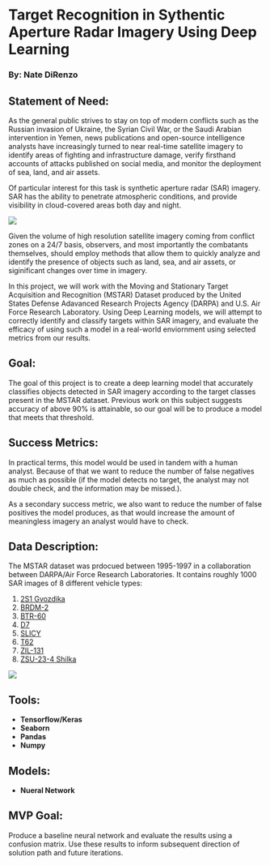 # Target Recognition in Sythentic Aperture Radar Imagery Using Deep Learning
### By: Nate DiRenzo

## Statement of Need:

As the general public strives to stay on top of modern conflicts such as the Russian invasion of Ukraine, the Syrian Civil War, or the Saudi Arabian intervention in Yemen, news publications and open-source intelligence analysts have increasingly turned to near real-time satellite imagery to identify areas of fighting and infrastructure damage, verify firsthand accounts of attacks published on social media, and monitor the deployment of sea, land, and air assets.

Of particular interest for this task is synthetic aperture radar (SAR) imagery. SAR has the ability to penetrate atmospheric conditions, and provide visibility in cloud-covered areas both day and night.

![](images/maxar_sar_image.jpg)

Given the volume of high resolution satellite imagery coming from conflict zones on a 24/7 basis, observers, and most importantly the combatants themselves, should employ methods that allow them to quickly analyze and identify the presence of objects such as land, sea, and air assets, or siginificant changes over time in imagery.

In this project, we will work with the Moving and Stationary Target Acquisition and Recognition (MSTAR) Dataset produced by the United States Defense Adavanced Research Projects Agency (DARPA) and U.S. Air Force Research Laboratory. Using Deep Learning models, we will attempt to correctly identify and classify targets within SAR imagery, and evaluate the efficacy of using such a model in a real-world enviornment using selected metrics from our results.

## Goal:

The goal of this project is to create a deep learning model that accurately classifies objects detected in SAR imagery according to the target classes present in the MSTAR dataset. Previous work on this subject suggests accuracy of above 90% is attainable, so our goal will be to produce a model that meets that threshold.

## Success Metrics:

In practical terms, this model would be used in tandem with a human analyst. Because of that we want to reduce the number of false negatives as much as possible (if the model detects no target, the analyst may not double check, and the information may be missed.). 

As a secondary success metric, we also want to reduce the number of false positives the model produces, as that would increase the amount of meaningless imagery an analyst would have to check.

## Data Description:

The MSTAR dataset was prdocued between 1995-1997 in a collaboration between DARPA/Air Force Research Laboratories. It contains roughly 1000 SAR images of 8 different vehicle types:
1. [2S1 Gvozdika](https://en.wikipedia.org/wiki/2S1_Gvozdika)
2. [BRDM-2](https://en.wikipedia.org/wiki/BRDM-2)
3. [BTR-60](https://en.wikipedia.org/wiki/BTR-60)
4. [D7](https://en.wikipedia.org/wiki/Caterpillar_D7)
5. [SLICY](https://www.sdms.afrl.af.mil/index.php?collection=mstar&page=targets)
6. [T62](https://en.wikipedia.org/wiki/T-62)
7. [ZIL-131](https://en.wikipedia.org/wiki/ZIL-131#:~:text=The%20ZIL%2D131%20is%20a,a%204%2Dwheeled%20powered%20trailer.)
8. [ZSU-23-4 Shilka](https://en.wikipedia.org/wiki/ZSU-23-4_Shilka)

![](images/mstar_example.png)

## Tools:

- **Tensorflow/Keras**
- **Seaborn**
- **Pandas**
- **Numpy**

## Models:
- **Nueral Network**

## MVP Goal:

Produce a baseline neural network and evaluate the results using a confusion matrix. Use these results to inform subsequent direction of solution path and future iterations.
